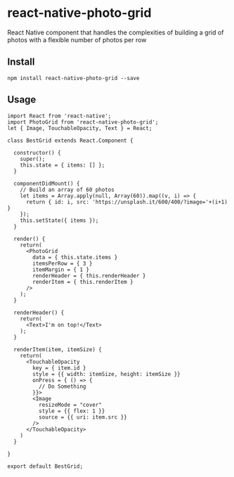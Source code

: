 # react-native-photo-grid
React Native component that handles the complexities of building a grid of photos with a flexible number of photos per row

## Install

`npm install react-native-photo-grid --save`

## Usage

```
import React from 'react-native';
import PhotoGrid from 'react-native-photo-grid';
let { Image, TouchableOpacity, Text } = React;

class BestGrid extends React.Component {

  constructor() {
    super();
    this.state = { items: [] };
  }

  componentDidMount() {
    // Build an array of 60 photos
    let items = Array.apply(null, Array(60)).map((v, i) => {
      return { id: i, src: 'https://unsplash.it/600/400/?image='+(i+1) }
    });
    this.setState({ items });
  }

  render() {
    return(
      <PhotoGrid
        data = { this.state.items }
        itemsPerRow = { 3 }
        itemMargin = { 1 }
        renderHeader = { this.renderHeader }
        renderItem = { this.renderItem }
      />
    );
  }

  renderHeader() {
    return(
      <Text>I'm on top!</Text>
    );
  }

  renderItem(item, itemSize) {
    return(
      <TouchableOpacity
        key = { item.id }
        style = {{ width: itemSize, height: itemSize }}
        onPress = { () => {
          // Do Something
        }}>
        <Image
          resizeMode = "cover"
          style = {{ flex: 1 }}
          source = {{ uri: item.src }}
        />
      </TouchableOpacity>
    )
  }

}

export default BestGrid;
```
